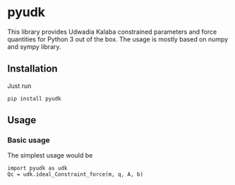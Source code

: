 # pyudk


This library provides Udwadia Kalaba constrained parameters and force quantities for Python 3 out of the box. The usage is mostly based on numpy and sympy library.

## Installation

Just run

    pip install pyudk


## Usage
### Basic usage

The simplest usage would be

    import pyudk as udk
    Qc = udk.ideal_Constraint_force(m, q, A, b)
